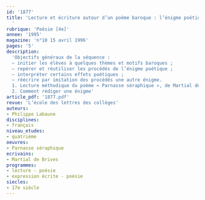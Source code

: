 ```yaml
---
id: '1877'
title: 'Lecture et écriture autour d’un poème baroque : l’énigme poétique, séquence
  '
rubrique: 'Poésie [4e]'
annee: '1995'
magazine: 'n°10 15 avril 1996'
pages: '5'
description: 
  'Objectifs généraux de la séquence :
  – initier les élèves à quelques thèmes et motifs baroques ;
  – repérer et réutiliser les procédés de l’énigme poétique ;
  – interpréter certains effets poétiques ;
  – réécrire par imitation des procédés une autre énigme.
  1. Lecture méthodique du poème « Parnasse séraphique », de Martial de Brives
  2. Comment rédiger une énigme'
article_pdf: '1877.pdf'
revue: 'L’école des lettres des collèges'
auteurs:
- Philippe Labaune
disciplines:
- français
niveau_etudes:
- quatrième
oeuvres:
- Parnasse séraphique
ecrivains:
- Martial de Brives
programmes:
- lecture - poésie
- expression écrite - poésie
siecles:
- 17e siècle
---
```

